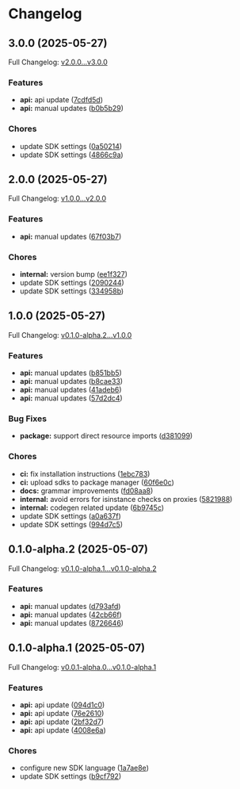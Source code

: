 # Changelog

## 3.0.0 (2025-05-27)

Full Changelog: [v2.0.0...v3.0.0](https://github.com/flowaicom/flowai-sdk/compare/v2.0.0...v3.0.0)

### Features

* **api:** api update ([7cdfd5d](https://github.com/flowaicom/flowai-sdk/commit/7cdfd5d6074a1491945cafa8ffe7e8396c4468a2))
* **api:** manual updates ([b0b5b29](https://github.com/flowaicom/flowai-sdk/commit/b0b5b29c8ac4363189eaba633e463f37b9f12fee))


### Chores

* update SDK settings ([0a50214](https://github.com/flowaicom/flowai-sdk/commit/0a50214a8bbfa1aba0827c68c2380d5aa738660e))
* update SDK settings ([4866c9a](https://github.com/flowaicom/flowai-sdk/commit/4866c9a47a27faaeb678d4fb92400ddea11eac86))

## 2.0.0 (2025-05-27)

Full Changelog: [v1.0.0...v2.0.0](https://github.com/flowaicom/flowai-sdk/compare/v1.0.0...v2.0.0)

### Features

* **api:** manual updates ([67f03b7](https://github.com/flowaicom/flowai-sdk/commit/67f03b7fff43bf37000ba6a7ae5293909803fba8))


### Chores

* **internal:** version bump ([ee1f327](https://github.com/flowaicom/flowai-sdk/commit/ee1f327350ea603f5c5071f4159eba51e5e25c31))
* update SDK settings ([2090244](https://github.com/flowaicom/flowai-sdk/commit/209024467c0cfc17f94054964f0bf56289a12f80))
* update SDK settings ([334958b](https://github.com/flowaicom/flowai-sdk/commit/334958b26d9b6cecf929aff8d6ffc4e104e89164))

## 1.0.0 (2025-05-27)

Full Changelog: [v0.1.0-alpha.2...v1.0.0](https://github.com/flowaicom/flowai-sdk/compare/v0.1.0-alpha.2...v1.0.0)

### Features

* **api:** manual updates ([b851bb5](https://github.com/flowaicom/flowai-sdk/commit/b851bb54397e40ed96b0fd560450a2227df2b99d))
* **api:** manual updates ([b8cae33](https://github.com/flowaicom/flowai-sdk/commit/b8cae338c0b6365d313e164a3c663d943431d4b3))
* **api:** manual updates ([41adeb6](https://github.com/flowaicom/flowai-sdk/commit/41adeb6efc380a9af970d3919e36697dbc0d28f4))
* **api:** manual updates ([57d2dc4](https://github.com/flowaicom/flowai-sdk/commit/57d2dc4671a814aacbc6ed6e1509d3a3bbbd356e))


### Bug Fixes

* **package:** support direct resource imports ([d381099](https://github.com/flowaicom/flowai-sdk/commit/d381099beebda28d8de05709a3879728ad95f130))


### Chores

* **ci:** fix installation instructions ([1ebc783](https://github.com/flowaicom/flowai-sdk/commit/1ebc783e28f43d0605fd1652f9ed56dea8236ac2))
* **ci:** upload sdks to package manager ([60f6e0c](https://github.com/flowaicom/flowai-sdk/commit/60f6e0c03f569c9c81520bda5f45eb1acfbeb6c4))
* **docs:** grammar improvements ([fd08aa8](https://github.com/flowaicom/flowai-sdk/commit/fd08aa86e013c5a6864d5aaa5cda4fd5e12e7fc6))
* **internal:** avoid errors for isinstance checks on proxies ([5821988](https://github.com/flowaicom/flowai-sdk/commit/5821988d40777286ad9ba5e86f5a72ab1bd0266d))
* **internal:** codegen related update ([6b9745c](https://github.com/flowaicom/flowai-sdk/commit/6b9745cfa3da74e8a9fae9d3e9dc77960197537f))
* update SDK settings ([a0a637f](https://github.com/flowaicom/flowai-sdk/commit/a0a637f6a2a19be740536184a22381b03c6a3bbc))
* update SDK settings ([994d7c5](https://github.com/flowaicom/flowai-sdk/commit/994d7c507f462fdb25552dc4b1a261583af8ec1d))

## 0.1.0-alpha.2 (2025-05-07)

Full Changelog: [v0.1.0-alpha.1...v0.1.0-alpha.2](https://github.com/flowaicom/flowai-sdk/compare/v0.1.0-alpha.1...v0.1.0-alpha.2)

### Features

* **api:** manual updates ([d793afd](https://github.com/flowaicom/flowai-sdk/commit/d793afd76aac57b57304e4304fe5fd8422671391))
* **api:** manual updates ([42cb66f](https://github.com/flowaicom/flowai-sdk/commit/42cb66fcfa031e3059940fc654fa3a38f18ab0d5))
* **api:** manual updates ([8726646](https://github.com/flowaicom/flowai-sdk/commit/87266461257cda4521f358b34d18971c8db801b9))

## 0.1.0-alpha.1 (2025-05-07)

Full Changelog: [v0.0.1-alpha.0...v0.1.0-alpha.1](https://github.com/flowaicom/flowai-sdk/compare/v0.0.1-alpha.0...v0.1.0-alpha.1)

### Features

* **api:** api update ([094d1c0](https://github.com/flowaicom/flowai-sdk/commit/094d1c0bb92d3cb11a9202eb926f6dba035430ce))
* **api:** api update ([76e2610](https://github.com/flowaicom/flowai-sdk/commit/76e261068910e45c16fc3c04d94a819d2983fefd))
* **api:** api update ([2bf32d7](https://github.com/flowaicom/flowai-sdk/commit/2bf32d7bce8e51e42bb40b4672841f0a44ea5805))
* **api:** api update ([4008e6a](https://github.com/flowaicom/flowai-sdk/commit/4008e6ae0e249a9840be6af1ba2e09350fbc1f2b))


### Chores

* configure new SDK language ([1a7ae8e](https://github.com/flowaicom/flowai-sdk/commit/1a7ae8ed62d94f33c6fe92009c7d50f685143a62))
* update SDK settings ([b9cf792](https://github.com/flowaicom/flowai-sdk/commit/b9cf79282afd864683f64c8f608d43fa33a2484d))
